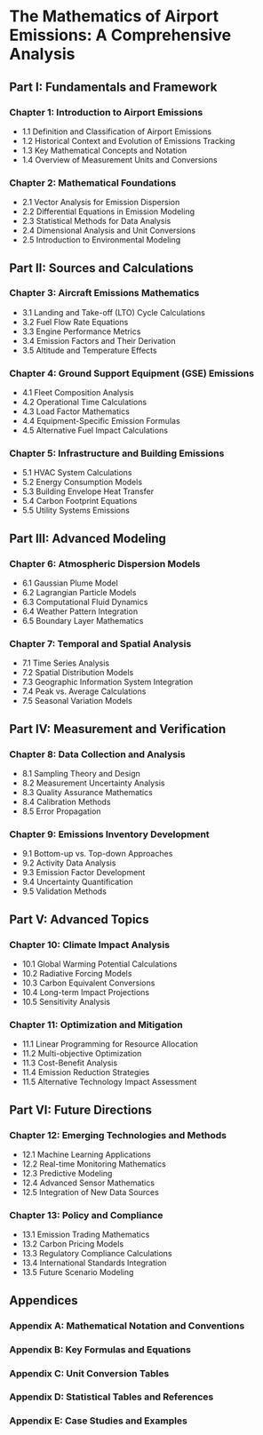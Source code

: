 # The Mathematics of Airport Emissions: A Comprehensive Analysis

## Part I: Fundamentals and Framework

### Chapter 1: Introduction to Airport Emissions

- 1.1 Definition and Classification of Airport Emissions
- 1.2 Historical Context and Evolution of Emissions Tracking
- 1.3 Key Mathematical Concepts and Notation
- 1.4 Overview of Measurement Units and Conversions

### Chapter 2: Mathematical Foundations

- 2.1 Vector Analysis for Emission Dispersion
- 2.2 Differential Equations in Emission Modeling
- 2.3 Statistical Methods for Data Analysis
- 2.4 Dimensional Analysis and Unit Conversions
- 2.5 Introduction to Environmental Modeling

## Part II: Sources and Calculations

### Chapter 3: Aircraft Emissions Mathematics

- 3.1 Landing and Take-off (LTO) Cycle Calculations
- 3.2 Fuel Flow Rate Equations
- 3.3 Engine Performance Metrics
- 3.4 Emission Factors and Their Derivation
- 3.5 Altitude and Temperature Effects

### Chapter 4: Ground Support Equipment (GSE) Emissions

- 4.1 Fleet Composition Analysis
- 4.2 Operational Time Calculations
- 4.3 Load Factor Mathematics
- 4.4 Equipment-Specific Emission Formulas
- 4.5 Alternative Fuel Impact Calculations

### Chapter 5: Infrastructure and Building Emissions

- 5.1 HVAC System Calculations
- 5.2 Energy Consumption Models
- 5.3 Building Envelope Heat Transfer
- 5.4 Carbon Footprint Equations
- 5.5 Utility Systems Emissions

## Part III: Advanced Modeling

### Chapter 6: Atmospheric Dispersion Models

- 6.1 Gaussian Plume Model
- 6.2 Lagrangian Particle Models
- 6.3 Computational Fluid Dynamics
- 6.4 Weather Pattern Integration
- 6.5 Boundary Layer Mathematics

### Chapter 7: Temporal and Spatial Analysis

- 7.1 Time Series Analysis
- 7.2 Spatial Distribution Models
- 7.3 Geographic Information System Integration
- 7.4 Peak vs. Average Calculations
- 7.5 Seasonal Variation Models

## Part IV: Measurement and Verification

### Chapter 8: Data Collection and Analysis

- 8.1 Sampling Theory and Design
- 8.2 Measurement Uncertainty Analysis
- 8.3 Quality Assurance Mathematics
- 8.4 Calibration Methods
- 8.5 Error Propagation

### Chapter 9: Emissions Inventory Development

- 9.1 Bottom-up vs. Top-down Approaches
- 9.2 Activity Data Analysis
- 9.3 Emission Factor Development
- 9.4 Uncertainty Quantification
- 9.5 Validation Methods

## Part V: Advanced Topics

### Chapter 10: Climate Impact Analysis

- 10.1 Global Warming Potential Calculations
- 10.2 Radiative Forcing Models
- 10.3 Carbon Equivalent Conversions
- 10.4 Long-term Impact Projections
- 10.5 Sensitivity Analysis

### Chapter 11: Optimization and Mitigation

- 11.1 Linear Programming for Resource Allocation
- 11.2 Multi-objective Optimization
- 11.3 Cost-Benefit Analysis
- 11.4 Emission Reduction Strategies
- 11.5 Alternative Technology Impact Assessment

## Part VI: Future Directions

### Chapter 12: Emerging Technologies and Methods

- 12.1 Machine Learning Applications
- 12.2 Real-time Monitoring Mathematics
- 12.3 Predictive Modeling
- 12.4 Advanced Sensor Mathematics
- 12.5 Integration of New Data Sources

### Chapter 13: Policy and Compliance

- 13.1 Emission Trading Mathematics
- 13.2 Carbon Pricing Models
- 13.3 Regulatory Compliance Calculations
- 13.4 International Standards Integration
- 13.5 Future Scenario Modeling

## Appendices

### Appendix A: Mathematical Notation and Conventions

### Appendix B: Key Formulas and Equations

### Appendix C: Unit Conversion Tables

### Appendix D: Statistical Tables and References

### Appendix E: Case Studies and Examples